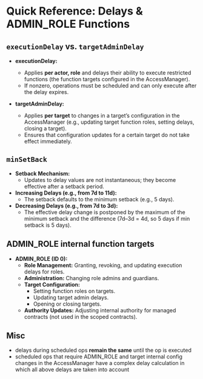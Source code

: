 # Quick Reference: Delays & ADMIN_ROLE Functions

## `executionDelay` vs. `targetAdminDelay`
- **executionDelay:**  
  - Applies **per actor, role** and delays their ability to execute restricted functions (the function targets configured in the AccessManager).
  - If nonzero, operations must be scheduled and can only execute after the delay expires.
  
- **targetAdminDelay:**  
  - Applies **per target** to changes in a target’s configuration in the AccessManager (e.g., updating target function roles, setting delays, closing a target).
  - Ensures that configuration updates for a certain target do not take effect immediately.

## `minSetBack`
- **Setback Mechanism:**  
  - Updates to delay values are not instantaneous; they become effective after a setback period.
- **Increasing Delays (e.g., from 7d to 11d):**  
  - The setback defaults to the minimum setback (e.g., 5 days).
- **Decreasing Delays (e.g., from 7d to 3d):**  
  - The effective delay change is postponed by the maximum of the minimum setback and the difference (7d–3d = 4d, so 5 days if min setback is 5 days).

## ADMIN_ROLE internal function targets
- **ADMIN_ROLE (ID 0):**  
  - **Role Management:** Granting, revoking, and updating execution delays for roles.
  - **Administration:** Changing role admins and guardians.
  - **Target Configuration:**  
    - Setting function roles on targets.
    - Updating target admin delays.
    - Opening or closing targets.
  - **Authority Updates:** Adjusting internal authority for managed contracts (not used in the scoped contracts).

## Misc
- delays during scheduled ops **remain the same** until the op is executed
- scheduled ops that require ADMIN_ROLE and target internal config changes in the AccessManager have a complex delay calculation in which all above delays are taken into account